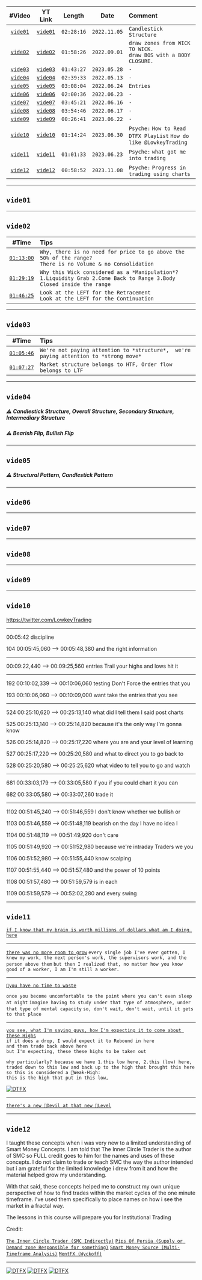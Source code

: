 | #Video | YT Link | Length | Date | Comment | 
| :---: | :---: | :---: | :---: | :--- |
| [`vide01`](#vide01) | [`vide01`](https://www.youtube.com/watch?v=y4rE-jVqrRY) | `02:28:16` | `2022.11.05` | `Candlestick Structure ` |
| [`vide02`](#vide02) | [`vide02`](https://www.youtube.com/watch?v=Xw1CG5HWVts) | `01:58:26` | `2022.09.01` | `draw zones from WICK TO WICK.` <br/> `draw BOS with a BODY CLOSURE. ` |
| [`vide03`](#vide03) | [`vide03`](https://www.youtube.com/watch?v=-O1_MSMVBPc) | `01:43:27` | `2023.05.28` | `-` |
| [`vide04`](#vide04) | [`vide04`](https://www.youtube.com/watch?v=1Vug-H3r88c) | `02:39:33` | `2022.05.13` | `-` |
| [`vide05`](#vide05) | [`vide05`](https://www.youtube.com/watch?v=x4X7srbXf1k) | `03:08:04` | `2022.06.24` | `Entries` |
| [`vide06`](#vide06) | [`vide06`](https://www.youtube.com/watch?v=Du5ywps8cyI) | `02:00:36` | `2022.06.23` | `-` |
| [`vide07`](#vide07) | [`vide07`](https://www.youtube.com/watch?v=NL5DO8mJPsc) | `03:45:21` | `2022.06.16` | `-` |
| [`vide08`](#vide08) | [`vide08`](https://www.youtube.com/watch?v=VV0teyLZWi0) | `03:54:46` | `2022.06.17` | `-` |
| [`vide09`](#vide09) | [`vide09`](https://www.youtube.com/watch?v=hqX91iZo5_g) | `00:26:41` | `2023.06.22` | `-` |
| [`vide10`](#vide10) | [`vide10`](https://www.youtube.com/watch?v=RoLhvoEPXsQ) | `01:14:24` | `2023.06.30` | `Psyche:` `How to Read DTFX PlayList` `How do like @LowkeyTrading`|
| [`vide11`](#vide11) | [`vide11`](https://www.youtube.com/watch?v=ntyP_urAuZM) | `01:01:33` | `2023.06.23` | `Psyche:` `what got me into trading` |
| [`vide12`](#vide12) | [`vide12`](https://www.youtube.com/watch?v=BGV57yOxkig) | `00:58:52` | `2023.11.08` | `Psyche:` `Progress in trading using charts` |

___  
## `vide01`
___  
## `vide02`
| #Time | Tips |
| :---: | :--- |
| [`01:13:00`](https://www.youtube.com/watch?v=Xw1CG5HWVts#t=01h13m00s) | `Why, there is no need for price to go above the 50% of the range?` <br/> `There is no Volume & no Consolidation` |
| [`01:29:19`](https://www.youtube.com/watch?v=Xw1CG5HWVts#t=01h29m19s) | `Why this Wick considered as a *Manipulation*?` <br/> `1.Liquidity Grab 2.Come Back to Range 3.Body Closed inside the range` |
| [`01:46:25`](https://www.youtube.com/watch?v=Xw1CG5HWVts#t=01h46m25s) | `Look at the LEFT for the Retracement` <br/> `Look at the LEFT for the Continuation` |
___  
## `vide03`
| #Time | Tips |
| :---: | :--- |
| [`01:05:46`](https://www.youtube.com/watch?v=-O1_MSMVBPc#t=01h05m46s) | `We're not paying attention to *structure*,  we're paying attention to *strong move*` |
| [`01:07:27`](https://www.youtube.com/watch?v=-O1_MSMVBPc#t=01h07m27s) | `Market structure belongs to HTF, Order flow belongs to LTF` |
___  
## `vide04`  
##### ⚠️ Candlestick Structure, Overall Structure, Secondary Structure, Intermediary Structure
##### ⚠️ Bearish Flip, Bullish Flip
___  
## `vide05`  
##### ⚠️ Structural Pattern, Candlestick Pattern
___  
## `vide06`  
___  
## `vide07`  
___  
## `vide08`  
___  
## `vide09`  
___  
## `vide10`  
https://twitter.com/LowkeyTrading

___
00:05:42
discipline

104
00:05:45,060 --> 00:05:48,380
and the right information
___


00:09:22,440 --> 00:09:25,560
entries Trail your highs and lows hit it

___

192
00:10:02,339 --> 00:10:06,060
testing Don't Force the entries that you

193
00:10:06,060 --> 00:10:09,000
want take the entries that you see
___



524
00:25:10,620 --> 00:25:13,140
what did I tell them I said post charts

525
00:25:13,140 --> 00:25:14,820
because it's the only way I'm gonna know

526
00:25:14,820 --> 00:25:17,220
where you are and your level of learning

527
00:25:17,220 --> 00:25:20,580
and what to direct you to go back to

528
00:25:20,580 --> 00:25:25,620
what video to tell you to go and watch
___




681
00:33:03,179 --> 00:33:05,580
if you if you could chart it you can

682
00:33:05,580 --> 00:33:07,260
trade it
___


1102
00:51:45,240 --> 00:51:46,559
I don't know whether we bullish or

1103
00:51:46,559 --> 00:51:48,119
bearish on the day I have no idea I

1104
00:51:48,119 --> 00:51:49,920
don't care

1105
00:51:49,920 --> 00:51:52,980
because we're intraday Traders we you

1106
00:51:52,980 --> 00:51:55,440
know scalping

1107
00:51:55,440 --> 00:51:57,480
and the power of 10 points

1108
00:51:57,480 --> 00:51:59,579
is in each

1109
00:51:59,579 --> 00:52:02,280
and every swing
___  
## `vide11`  
[`if I know that my brain is worth millions of dollars what am I doing here`](https://www.youtube.com/watch?v=ntyP_urAuZM#t=00h04m42s)
___
[`there was no more room to grow`](https://www.youtube.com/watch?v=ntyP_urAuZM#t=00h05m42s)
`every single job I've ever gotten, I knew my work, the next person's work, the supervisors work, and the person above them`
`but then I realized that, no matter how you know good of a worker, I am I'm still a worker.`
___
[`🔴you have no time to waste`](https://www.youtube.com/watch?v=ntyP_urAuZM#t=00h13m24s)

`once you become uncomfortable to the point where you can't even sleep at night`
`imagine having to study under that type of atmosphere, under that type of mental capacity`
`so, don't wait, don't wait, until it gets to that place`
___
[`you see, what I'm saying guys, how I'm expecting it to come about these Highs`](https://www.youtube.com/watch?v=ntyP_urAuZM#t=00h15m03s)  
`if it does a drop, I would expect it to Rebound in here`    
`and then trade back above here`   
`but I'm expecting, these these highs to be taken out`  

`why particularly? because we have 1.this low here, 2.this (low) here, traded down to this low and back up to the high that brought this here`  
`so this is considered a 🔴Weak-High:`  
`this is the high that put in this low, `  

[![DTFX](pic/Video%2011%2015-24%20screenshot.png)](https://www.youtube.com/watch?v=ntyP_urAuZM#t=00h15m01s)
___
[`there's a new 🔴Devil at that new 🔴Level`](https://www.youtube.com/watch?v=ntyP_urAuZM#t=00h42m05s)
___  
## `vide12`  
I taught these concepts when i was very new to a limited understanding of Smart Money Concepts. 
I am told that The Inner Circle Trader is the author of SMC so FULL credit goes to him for the names and uses of these concepts. I do not claim to trade or teach SMC the way the author intended but i am grateful for the limited knowledge i drew from it and how the material helped grow my understanding. 

With that said, these concepts helped me to construct my own unique perspective of how to find trades within the market cycles of the one minute timeframe. I've used them specifically to place names on how i see the market in a fractal way. 

The lessons in this course will prepare you for Institutional Trading 


Credit: 

[`The Inner Circle Trader (SMC Indirectly)`](https://www.youtube.com/@InnerCircleTrader)
[`Pips Of Persia (Supply or Demand zone Responsible for something)`](https://www.youtube.com/@PipsOfPersia)
[`Smart Money Source (Multi-Timeframe Analysis)`](https://www.youtube.com/c/SmartMoneySource)
[`MentFX (Wyckoff)`](https://www.youtube.com/@mentfx)
___  



[![DTFX](pic/Video%2012%2013-13%20screenshot.png)](https://www.youtube.com/watch?v=BGV57yOxkig#t=00h00m00s)
[![DTFX](pic/Video%2012%2035-43%20screenshot.png)](https://www.youtube.com/watch?v=BGV57yOxkig#t=00h00m00s)
[![DTFX](pic/Video%2012%2036-19%20screenshot.png)](https://www.youtube.com/watch?v=BGV57yOxkig#t=00h00m00s)
